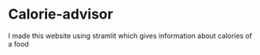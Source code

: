 # Calorie-advisor
I made this website using stramlit which gives information about calories of a food
